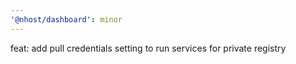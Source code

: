 ```yaml
---
'@nhost/dashboard': minor
---
```


feat: add pull credentials setting to run services for private registry
